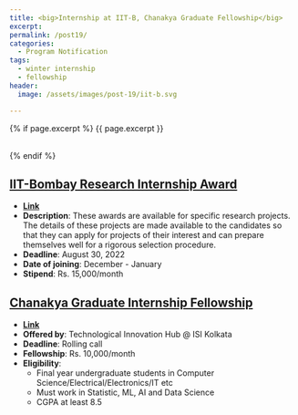```yaml
---
title: <big>Internship at IIT-B, Chanakya Graduate Fellowship</big>
excerpt: 
permalink: /post19/
categories:
  - Program Notification
tags:
  - winter internship
  - fellowship
header:
  image: /assets/images/post-19/iit-b.svg

---
```


{% if page.excerpt %}
<span class="excerpt">{{ page.excerpt }}</span>

<br>
{% endif %}

## [IIT-Bombay Research Internship Award](https://www.ircc.iitb.ac.in/IRCC-Webpage/IITBInternship/?fbclid=IwAR13BNKnlx2PJmTbL2LazN1rQiW6LaAzOKM7j2p0u4Ag7l461wQEQ7F3LuY)

- [**Link**](https://www.ircc.iitb.ac.in/IRCC-Webpage/IITBInternship/?fbclid=IwAR13BNKnlx2PJmTbL2LazN1rQiW6LaAzOKM7j2p0u4Ag7l461wQEQ7F3LuY)
- **Description**: These awards are available for specific research projects. The details of these projects are made available to the candidates so that they can apply for projects of their interest and can prepare themselves well for a rigorous selection procedure.
- **Deadline**: August 30, 2022
- **Date of joining**: December - January
- **Stipend**: Rs. 15,000/month

## [Chanakya Graduate Internship Fellowship]()

- [**Link**](https://www.isical.ac.in/~tihisi/Advt/Chanakya%20Graduate%20Internship-fellowship.pdf)
- **Offered by**: Technological Innovation Hub @ ISI Kolkata
- **Deadline**: Rolling call
- **Fellowship**: Rs. 10,000/month
- **Eligibility**:
	- Final year undergraduate students in Computer Science/Electrical/Electronics/IT etc
	- Must work in Statistic, ML, AI and Data Science
	- CGPA at least 8.5
